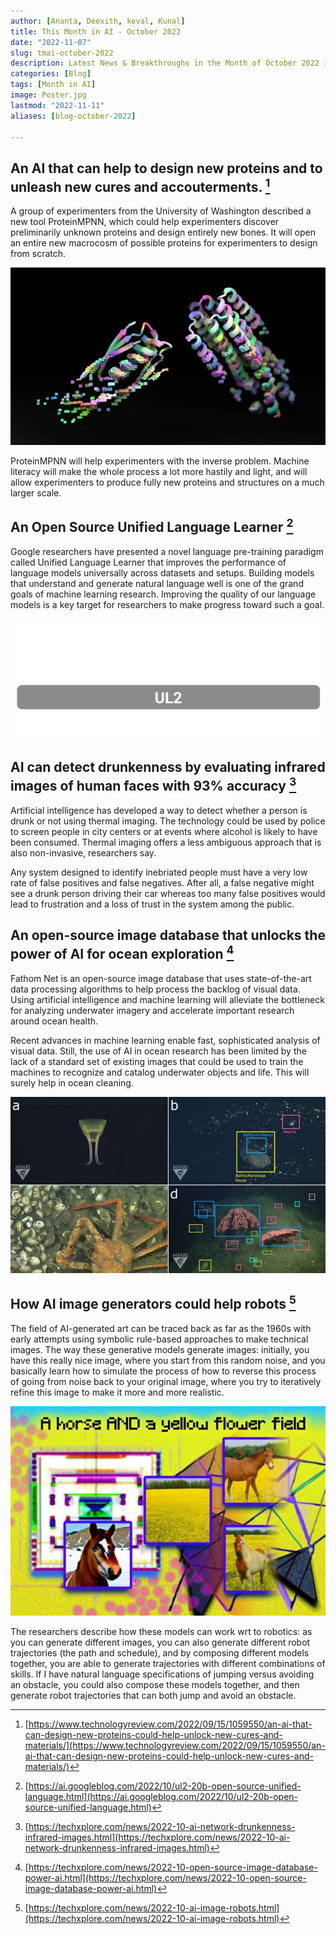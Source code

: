 ```yaml
---
author: [Ananta, Deexith, keval, Kunal]
title: This Month in AI - October 2022
date: "2022-11-07"
slug: tmai-october-2022
description: Latest News & Breakthroughs in the Month of October 2022 in AI.
categories: [Blog]
tags: [Month in AI]
image: Poster.jpg
lastmod: "2022-11-11"
aliases: [blog-october-2022]

---
```


## An AI that can help to design new proteins and to unleash new cures and accouterments. [^1]

A group of experimenters from the University of Washington described a new tool ProteinMPNN, which could help experimenters discover preliminarily unknown proteins and design entirely new bones. It will open an entire new macrocosm of possible proteins for experimenters to design from scratch. 

![A structure of protein discovered by researchers using AI](1.jpg "A structure of protein discovered by researchers using AI")

ProteinMPNN will help experimenters with the inverse problem. Machine literacy will make the whole process a lot more hastily and light, and will allow experimenters to produce fully new proteins and structures on a much larger scale. 


## An Open Source Unified Language Learner [^2]

Google researchers have presented a novel language pre-training paradigm called Unified Language Learner that improves the performance of language models universally across datasets and setups. Building models that understand and generate natural language well is one of the grand goals of machine learning research. Improving the quality of our language models is a key target for researchers to make progress toward such a goal.

![An overview of the denoising objectives used in UL2’s mixture-of-denoisers.](2.gif "An overview of the denoising objectives used in UL2’s mixture-of-denoisers.")

## AI can detect drunkenness by evaluating infrared images of human faces with 93% accuracy [^3]

Artificial intelligence has developed a way to detect whether a person is drunk or not using thermal imaging. The technology could be used by police to screen people in city centers or at events where alcohol is likely to have been consumed. Thermal imaging offers a less ambiguous approach that is also non-invasive, researchers say. 

Any system designed to identify inebriated people must have a very low rate of false positives and false negatives. After all, a false negative might see a drunk person driving their car whereas too many false positives would lead to frustration and a loss of trust in the system among the public.

## An open-source image database that unlocks the power of AI for ocean exploration [^4]

Fathom Net is an open-source image database that uses state-of-the-art data processing algorithms to help process the backlog of visual data. Using artificial intelligence and machine learning will alleviate the bottleneck for analyzing underwater imagery and accelerate important research around ocean health. 

Recent advances in machine learning enable fast, sophisticated analysis of visual data. Still, the use of AI in ocean research has been limited by the lack of a standard set of existing images that could be used to train the machines to recognize and catalog underwater objects and life. This will surely help in ocean cleaning.

![Labeled image data for deep learning algorithms require an annotation and localization for a single concept.](4.jpg "Labeled image data for deep learning algorithms require an annotation and localization for a single concept.")

## How AI image generators could help robots [^5]

The field of AI-generated art can be traced back as far as the 1960s with early attempts using symbolic rule-based approaches to make technical images. The way these generative models generate images: initially, you have this really nice image, where you start from this random noise, and you basically learn how to simulate the process of how to reverse this process of going from noise back to your original image, where you try to iteratively refine this image to make it more and more realistic.

![Researchers have been working on extending stable diffusion models, the technical backbone of generative art to other domains such as robotics.](5.jpg "Researchers have been working on extending stable diffusion models, the technical backbone of generative art to other domains such as robotics.")

The researchers describe how these models can work wrt to robotics: as you can generate different images, you can also generate different robot trajectories (the path and schedule), and by composing different models together, you are able to generate trajectories with different combinations of skills. If I have natural language specifications of jumping versus avoiding an obstacle, you could also compose these models together, and then generate robot trajectories that can both jump and avoid an obstacle.


[^1]: [https://www.technologyreview.com/2022/09/15/1059550/an-ai-that-can-design-new-proteins-could-help-unlock-new-cures-and-materials/](https://www.technologyreview.com/2022/09/15/1059550/an-ai-that-can-design-new-proteins-could-help-unlock-new-cures-and-materials/)
[^2]: [https://ai.googleblog.com/2022/10/ul2-20b-open-source-unified-language.html](https://ai.googleblog.com/2022/10/ul2-20b-open-source-unified-language.html)
[^3]: [https://techxplore.com/news/2022-10-ai-network-drunkenness-infrared-images.html](https://techxplore.com/news/2022-10-ai-network-drunkenness-infrared-images.html)
[^4]: [https://techxplore.com/news/2022-10-open-source-image-database-power-ai.html](https://techxplore.com/news/2022-10-open-source-image-database-power-ai.html)
[^5]: [https://techxplore.com/news/2022-10-ai-image-robots.html](https://techxplore.com/news/2022-10-ai-image-robots.html)
